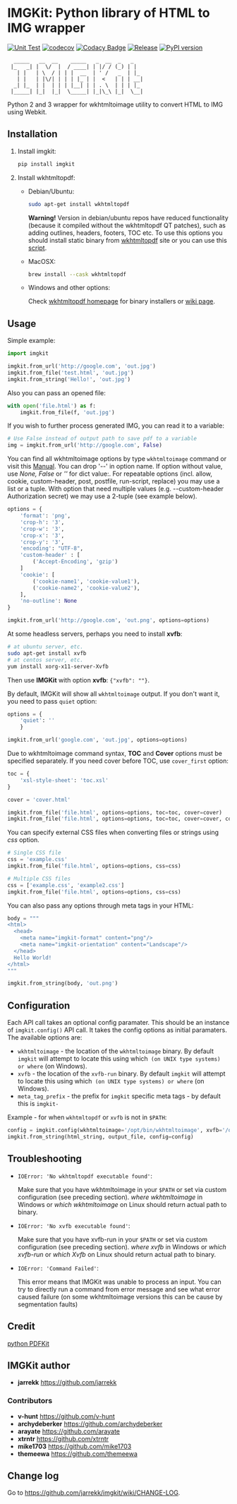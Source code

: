 # IMGKit: Python library of HTML to IMG wrapper

[![Unit Test](https://github.com/jarrekk/imgkit/actions/workflows/unit_test.yml/badge.svg?branch=master)](https://github.com/jarrekk/imgkit/actions/workflows/unit_test.yml)
[![codecov](https://codecov.io/gh/jarrekk/imgkit/branch/master/graph/badge.svg?token=pNl4TtuAzz)](https://codecov.io/gh/jarrekk/imgkit)
[![Codacy Badge](https://app.codacy.com/project/badge/Grade/581cfb2ff94b46aa930f11824703ea88)](https://www.codacy.com/gh/jarrekk/imgkit/dashboard?utm_source=github.com&amp;utm_medium=referral&amp;utm_content=jarrekk/imgkit&amp;utm_campaign=Badge_Grade)
[![Release](https://github.com/jarrekk/imgkit/actions/workflows/release.yml/badge.svg)](https://github.com/jarrekk/imgkit/actions/workflows/release.yml)
[![PyPI version](https://badge.fury.io/py/imgkit.svg)](https://badge.fury.io/py/imgkit)

```text
  _____   __  __    _____   _  __  _   _
 |_   _| |  \/  |  / ____| | |/ / (_) | |
   | |   | \  / | | |  __  | ' /   _  | |_
   | |   | |\/| | | | |_ | |  <   | | | __|
  _| |_  | |  | | | |__| | | . \  | | | |_
 |_____| |_|  |_|  \_____| |_|\_\ |_|  \__|

```

Python 2 and 3 wrapper for wkhtmltoimage utility to convert HTML to IMG using Webkit.

## Installation

1.  Install imgkit:

    ```python
    pip install imgkit
    ```

1.  Install wkhtmltopdf:

    - Debian/Ubuntu:

      ```bash
      sudo apt-get install wkhtmltopdf
      ```

      **Warning!** Version in debian/ubuntu repos have reduced functionality (because it compiled without the wkhtmltopdf QT patches), such as adding outlines, headers, footers, TOC etc. To use this options you should install static binary from [wkhtmltopdf](http://wkhtmltopdf.org/) site or you can use this [script](https://github.com/jarrekk/imgkit/blob/master/travis/init.sh).

    - MacOSX:

      ```bash
      brew install --cask wkhtmltopdf
      ```

    - Windows and other options:

      Check [wkhtmltopdf homepage](http://wkhtmltopdf.org/) for binary installers or [wiki page](https://github.com/pdfkit/pdfkit/wiki/Installing-WKHTMLTOPDF).

## Usage

Simple example:

```python
import imgkit

imgkit.from_url('http://google.com', 'out.jpg')
imgkit.from_file('test.html', 'out.jpg')
imgkit.from_string('Hello!', 'out.jpg')
```

Also you can pass an opened file:

```python
with open('file.html') as f:
    imgkit.from_file(f, 'out.jpg')
```

If you wish to further process generated IMG, you can read it to a variable:

```python
# Use False instead of output path to save pdf to a variable
img = imgkit.from_url('http://google.com', False)
```

You can find all wkhtmltoimage options by type `wkhtmltoimage` command or visit this [Manual](https://wkhtmltopdf.org/usage/wkhtmltopdf.txt). You can drop '--' in option name. If option without value, use _None, False_ or _''_ for dict value:. For repeatable options (incl. allow, cookie, custom-header, post, postfile, run-script, replace) you may use a list or a tuple. With option that need multiple values (e.g. --custom-header Authorization secret) we may use a 2-tuple (see example below).

```python
options = {
    'format': 'png',
    'crop-h': '3',
    'crop-w': '3',
    'crop-x': '3',
    'crop-y': '3',
    'encoding': "UTF-8",
    'custom-header' : [
        ('Accept-Encoding', 'gzip')
    ]
    'cookie': [
        ('cookie-name1', 'cookie-value1'),
        ('cookie-name2', 'cookie-value2'),
    ],
    'no-outline': None
}

imgkit.from_url('http://google.com', 'out.png', options=options)
```

At some headless servers, perhaps you need to install **xvfb**:

```bash
# at ubuntu server, etc.
sudo apt-get install xvfb
# at centos server, etc.
yum install xorg-x11-server-Xvfb
```

Then use **IMGKit** with option **xvfb**: `{"xvfb": ""}`.

By default, IMGKit will show all `wkhtmltoimage` output. If you don't want it, you need to pass `quiet` option:

```python
options = {
    'quiet': ''
    }

imgkit.from_url('google.com', 'out.jpg', options=options)
```

Due to wkhtmltoimage command syntax, **TOC** and **Cover** options must be specified separately. If you need cover before TOC, use `cover_first` option:

```python
toc = {
    'xsl-style-sheet': 'toc.xsl'
}

cover = 'cover.html'

imgkit.from_file('file.html', options=options, toc=toc, cover=cover)
imgkit.from_file('file.html', options=options, toc=toc, cover=cover, cover_first=True)
```

You can specify external CSS files when converting files or strings using _css_ option.

```python
# Single CSS file
css = 'example.css'
imgkit.from_file('file.html', options=options, css=css)

# Multiple CSS files
css = ['example.css', 'example2.css']
imgkit.from_file('file.html', options=options, css=css)
```

You can also pass any options through meta tags in your HTML:

```python
body = """
<html>
  <head>
    <meta name="imgkit-format" content="png"/>
    <meta name="imgkit-orientation" content="Landscape"/>
  </head>
  Hello World!
</html>
"""

imgkit.from_string(body, 'out.png')
```

## Configuration

Each API call takes an optional config paramater. This should be an instance of `imgkit.config()` API call. It takes the config options as initial paramaters. The available options are:

- `wkhtmltoimage` - the location of the `wkhtmltoimage` binary. By default `imgkit` will attempt to locate this using which` (on UNIX type systems) or where` (on Windows).
- `xvfb` - the location of the `xvfb-run` binary. By default `imgkit` will attempt to locate this using which` (on UNIX type systems) or where` (on Windows).
- `meta_tag_prefix` - the prefix for `imgkit` specific meta tags - by default this is `imgkit-`

Example - for when `wkhtmltopdf` or `xvfb` is not in `$PATH`:

```python
config = imgkit.config(wkhtmltoimage='/opt/bin/wkhtmltoimage', xvfb='/opt/bin/xvfb-run')
imgkit.from_string(html_string, output_file, config=config)
```

## Troubleshooting

- `IOError: 'No wkhtmltopdf executable found'`:

  Make sure that you have wkhtmltoimage in your `$PATH` or set via custom configuration (see preceding section). _where wkhtmltoimage_ in Windows or _which wkhtmltoimage_ on Linux should return actual path to binary.

- `IOError: 'No xvfb executable found'`:

  Make sure that you have xvfb-run in your `$PATH` or set via custom configuration (see preceding section). _where xvfb_ in Windows or _which xvfb-run_ or _which Xvfb_ on Linux should return actual path to binary.

- `IOError: 'Command Failed'`:

  This error means that IMGKit was unable to process an input. You can try to directly run a command from error message and see what error caused failure (on some wkhtmltoimage versions this can be cause by segmentation faults)

## Credit

[python PDFKit](https://github.com/JazzCore/python-pdfkit)

## IMGKit author

- **jarrekk** <https://github.com/jarrekk>

### Contributors

- **v-hunt** <https://github.com/v-hunt>
- **archydeberker** <https://github.com/archydeberker>
- **arayate** <https://github.com/arayate>
- **xtrntr** <https://github.com/xtrntr>
- **mike1703** <https://github.com/mike1703>
- **themeewa** <https://github.com/themeewa>

## Change log

Go to https://github.com/jarrekk/imgkit/wiki/CHANGE-LOG.
